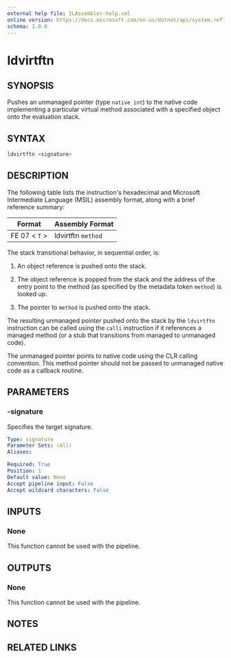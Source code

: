 ```yaml
---
external help file: ILAssembler-help.xml
online version: https://docs.microsoft.com/en-us/dotnet/api/system.reflection.emit.opcodes.ldvirtftn
schema: 2.0.0
---
```


# ldvirtftn

## SYNOPSIS

Pushes an unmanaged pointer (type `native int`) to the native code implementing a particular virtual method associated with a specified object onto the evaluation stack.

## SYNTAX

```powershell
ldvirtftn <signature>
```

## DESCRIPTION

The following table lists the instruction's hexadecimal and Microsoft Intermediate Language (MSIL) assembly format, along with a brief reference summary:

| Format        | Assembly Format    |
| ------------- | ------------------ |
| FE 07 < `T` > | ldvirtftn `method` |

 The stack transitional behavior, in sequential order, is:

1.  An object reference is pushed onto the stack.

2.  The object reference is popped from the stack and the address of the entry point to the method (as specified by the metadata token `method`) is looked up.

3.  The pointer to `method` is pushed onto the stack.

 The resulting unmanaged pointer pushed onto the stack by the `ldvirtftn` instruction can be called using the `calli` instruction if it references a managed method (or a stub that transitions from managed to unmanaged code).

 The unmanaged pointer points to native code using the CLR calling convention. This method pointer should not be passed to unmanaged native code as a callback routine.

## PARAMETERS

### -signature

Specifies the target signature.

```yaml
Type: signature
Parameter Sets: (All)
Aliases:

Required: True
Position: 1
Default value: None
Accept pipeline input: False
Accept wildcard characters: False
```

## INPUTS

### None

This function cannot be used with the pipeline.

## OUTPUTS

### None

This function cannot be used with the pipeline.

## NOTES

## RELATED LINKS
